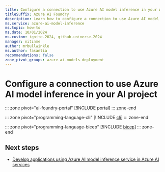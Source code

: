 ```yaml
---
title: Configure a connection to use Azure AI model inference in your AI project
titleSuffix: Azure AI Foundry
description: Learn how to configure a connection to use Azure AI model inference in your project.
ms.service: azure-ai-model-inference
ms.topic: how-to
ms.date: 10/01/2024
ms.custom: ignite-2024, github-universe-2024
manager: nitinme
author: mrbullwinkle
ms.author: fasantia 
recommendations: false
zone_pivot_groups: azure-ai-models-deployment
---
```


# Configure a connection to use Azure AI model inference in your AI project

::: zone pivot="ai-foundry-portal"
[!INCLUDE [portal](../includes/configure-project-connection/portal.md)]
::: zone-end

::: zone pivot="programming-language-cli"
[!INCLUDE [cli](../includes/configure-project-connection/cli.md)]
::: zone-end

::: zone pivot="programming-language-bicep"
[!INCLUDE [bicep](../includes/configure-project-connection/bicep.md)]
::: zone-end

## Next steps

* [Develop applications using Azure AI model inference service in Azure AI services](../supported-languages.md)